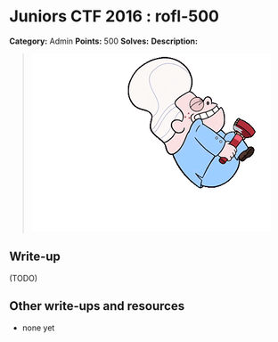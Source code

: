 # Juniors CTF 2016 : rofl-500

**Category:** Admin
**Points:** 500
**Solves:**
**Description:**

> ![Description Image](rofl-desc-0.gif)

## Write-up

(TODO)

## Other write-ups and resources

* none yet
